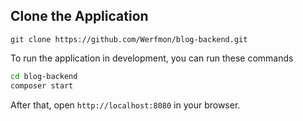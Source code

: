 ## Clone the Application

```
git clone https://github.com/Werfmon/blog-backend.git
```

To run the application in development, you can run these commands 

```bash
cd blog-backend
composer start
```

After that, open `http://localhost:8080` in your browser.
